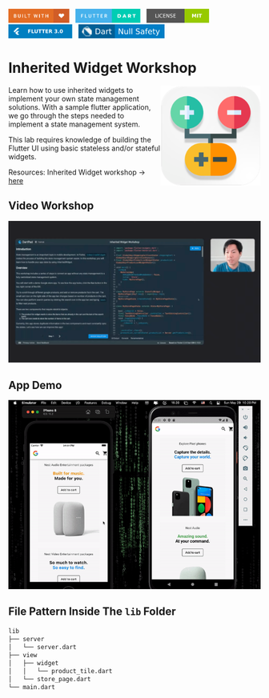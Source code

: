 <img src="screenshots/badges/built-with-love.svg" height="28px"/>&nbsp;&nbsp;
<img src="screenshots/badges/flutter-dart.svg" height="28px" />&nbsp;&nbsp;
<a href="https://choosealicense.com/licenses/mit/" target="_blank"><img src="screenshots/badges/license-MIT.svg" height="28px" /></a>&nbsp;&nbsp;
<img src="screenshots/badges/Flutter-3.svg" height="28px" />&nbsp;&nbsp;
<img src="screenshots/badges/dart-null_safety-blue.svg" height="28px"/>

# Inherited Widget Workshop

<img align="right" src="screenshots/store_icons/playstore.png" height="200"></img>
Learn how to use inherited widgets to implement your own state management solutions. With a sample flutter application, we go through the steps needed to implement a state management system.

This lab requires knowledge of building the Flutter UI using basic stateless and/or stateful widgets.

Resources:
Inherited Widget workshop → [here](https://dartpad.dev/workshops.html?webserver=https://dartpad-workshops-io2021.web.app/inherited_widget&utm_source=google-io21&utm_medium=referral&utm_campaign=io21-resources)

## Video Workshop
<p align="center">
<a href="https://www.youtube.com/watch?v=LFcGPS6cGrY&t=38s" target="_blank"><img src="screenshots/video.png" width="800"/></a>
</p>

## App Demo

<p align="center"><img src="screenshots/gif/demo.gif"></p>

## File Pattern Inside The `lib` Folder

```
lib
├── server
│   └── server.dart
├── view
│   ├── widget
│   │   └── product_tile.dart
│   └── store_page.dart
└── main.dart
```
